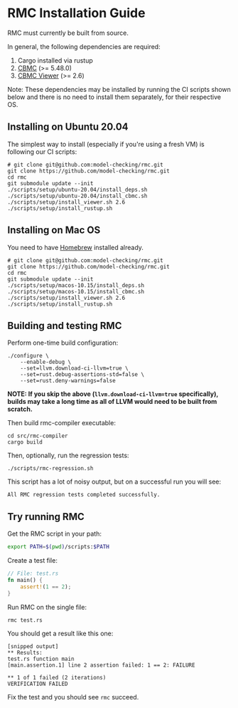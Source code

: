 # RMC Installation Guide

RMC must currently be built from source.

In general, the following dependencies are required:

1. Cargo installed via rustup
2. [CBMC](https://github.com/diffblue/cbmc) (>= 5.48.0)
3. [CBMC Viewer](https://github.com/awslabs/aws-viewer-for-cbmc) (>= 2.6)

Note: These dependencies may be installed by running the CI scripts shown below and there is no need to install them separately, for their respective OS.

## Installing on Ubuntu 20.04

The simplest way to install (especially if you're using a fresh VM) is following our CI scripts:

```
# git clone git@github.com:model-checking/rmc.git
git clone https://github.com/model-checking/rmc.git
cd rmc
git submodule update --init
./scripts/setup/ubuntu-20.04/install_deps.sh
./scripts/setup/ubuntu-20.04/install_cbmc.sh
./scripts/setup/install_viewer.sh 2.6
./scripts/setup/install_rustup.sh
```

## Installing on Mac OS

You need to have [Homebrew](https://brew.sh/) installed already.

```
# git clone git@github.com:model-checking/rmc.git
git clone https://github.com/model-checking/rmc.git
cd rmc
git submodule update --init
./scripts/setup/macos-10.15/install_deps.sh
./scripts/setup/macos-10.15/install_cbmc.sh
./scripts/setup/install_viewer.sh 2.6
./scripts/setup/install_rustup.sh
```

## Building and testing RMC

Perform one-time build configuration:

```
./configure \
    --enable-debug \
    --set=llvm.download-ci-llvm=true \
    --set=rust.debug-assertions-std=false \
    --set=rust.deny-warnings=false
```

**NOTE: If you skip the above (`llvm.download-ci-llvm=true` specifically), builds may take a long time as all of LLVM would need to be built from scratch.**

Then build rmc-compiler executable:

```
cd src/rmc-compiler
cargo build
```

Then, optionally, run the regression tests:

```
./scripts/rmc-regression.sh
```

This script has a lot of noisy output, but on a successful run you will see:

```
All RMC regression tests completed successfully.
```

## Try running RMC

Get the RMC script in your path:

```bash
export PATH=$(pwd)/scripts:$PATH
```

Create a test file:

```rust
// File: test.rs
fn main() {
    assert!(1 == 2);
}
```

Run RMC on the single file:

```
rmc test.rs
```

You should get a result like this one:

```
[snipped output]
** Results:
test.rs function main
[main.assertion.1] line 2 assertion failed: 1 == 2: FAILURE

** 1 of 1 failed (2 iterations)
VERIFICATION FAILED
```

Fix the test and you should see `rmc` succeed.
